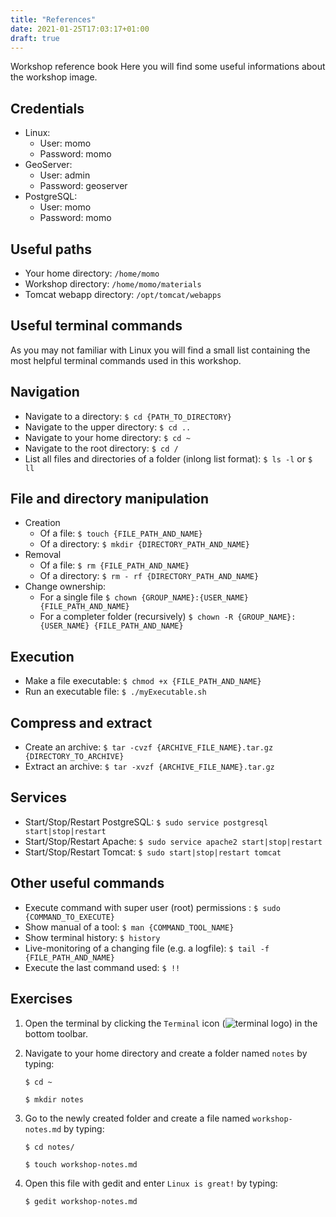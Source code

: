```yaml
---
title: "References"
date: 2021-01-25T17:03:17+01:00
draft: true
---
```


Workshop reference book
Here you will find some useful informations about the workshop image.

## Credentials
- Linux:
    - User: momo
    - Password: momo
- GeoServer:
    - User: admin
    - Password: geoserver
- PostgreSQL:
    - User: momo
    - Password: momo


## Useful paths

- Your home directory:  `/home/momo `
- Workshop directory: `/home/momo/materials`
- Tomcat webapp directory: `/opt/tomcat/webapps`

## Useful terminal commands
As you may not familiar with Linux you will find a small list containing the most helpful terminal commands used in this workshop.

## Navigation
- Navigate to a directory: `$ cd {PATH_TO_DIRECTORY}`
- Navigate to the upper directory: `$ cd ..`
- Navigate to your home directory: `$ cd ~`
- Navigate to the root directory: `$ cd /`
- List all files and directories of a folder (inlong list format): `$ ls -l` or `$ ll`
## File and directory manipulation
- Creation
    - Of a file: `$ touch {FILE_PATH_AND_NAME}`
    - Of a directory: `$ mkdir {DIRECTORY_PATH_AND_NAME}`
- Removal
    - Of a file: `$ rm {FILE_PATH_AND_NAME}`
    -   Of a directory: `$ rm - rf {DIRECTORY_PATH_AND_NAME}`
- Change ownership:
    - For a single file `$ chown {GROUP_NAME}:{USER_NAME}{FILE_PATH_AND_NAME}`
    - For a completer folder (recursively) `$ chown -R {GROUP_NAME}:{USER_NAME} {FILE_PATH_AND_NAME}`
## Execution
- Make a file executable: `$ chmod +x {FILE_PATH_AND_NAME}`
- Run an executable file: `$ ./myExecutable.sh`
## Compress and extract
- Create an archive: `$ tar -cvzf {ARCHIVE_FILE_NAME}.tar.gz {DIRECTORY_TO_ARCHIVE}`
- Extract an archive: `$ tar -xvzf {ARCHIVE_FILE_NAME}.tar.gz`
## Services
- Start/Stop/Restart PostgreSQL: `$ sudo service postgresql start|stop|restart`
- Start/Stop/Restart Apache: `$ sudo service apache2 start|stop|restart`
- Start/Stop/Restart Tomcat: `$ sudo start|stop|restart tomcat`
## Other useful commands
- Execute command with super user (root) permissions : `$ sudo {COMMAND_TO_EXECUTE}`
- Show manual of a tool: `$ man {COMMAND_TOOL_NAME}`
- Show terminal history: `$ history`
- Live-monitoring of a changing file (e.g. a logfile): `$ tail -f {FILE_PATH_AND_NAME}`
- Execute the last command used: `$ !!`
## Exercises
1. Open the terminal by clicking the `Terminal` icon (![terminal logo](/1-Overview/img/terminal_logo.png)) in the bottom toolbar.
2. Navigate to your home directory and create a folder named `notes` by typing:

    ```
    $ cd ~
    ```
    ```
    $ mkdir notes
    ```
3. Go to the newly created folder and create a file named `workshop-notes.md` by typing:

    ```
    $ cd notes/
    ```

    ```
    $ touch workshop-notes.md
    ```
4. Open this file with gedit and enter `Linux is great!` by typing:
   
    ```
    $ gedit workshop-notes.md
    ```
